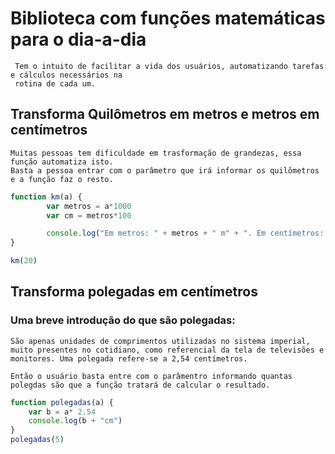 # Biblioteca com funções matemáticas para o dia-a-dia

     Tem o intuito de facilitar a vida dos usuários, automatizando tarefas e cálculos necessários na
     rotina de cada um.

## Transforma Quilômetros em metros e metros em centímetros
    Muitas pessoas tem dificuldade em trasformação de grandezas, essa função automatiza isto.
    Basta a pessoa entrar com o parâmetro que irá informar os quilômetros e a função faz o resto.

````js
function km(a) {
        var metros = a*1000
        var cm = metros*100

        console.log("Em metros: " + metros + " m" + ". Em centímetros: " + cm + " cm.")
}

km(20)

````

## Transforma polegadas em centímetros
    
### Uma breve introdução do que são polegadas:
    São apenas unidades de comprimentos utilizadas no sistema imperial, muito presentes no cotidiano, como referencial da tela de televisões e monitores. Uma polegada refere-se a 2,54 centímetros.

    Então o usuário basta entre com o parâmentro informando quantas polegdas são que a função tratará de calcular o resultado. 

```` js
function polegadas(a) {
    var b = a* 2.54
    console.log(b + "cm")  
}
polegadas(5)

 ````
